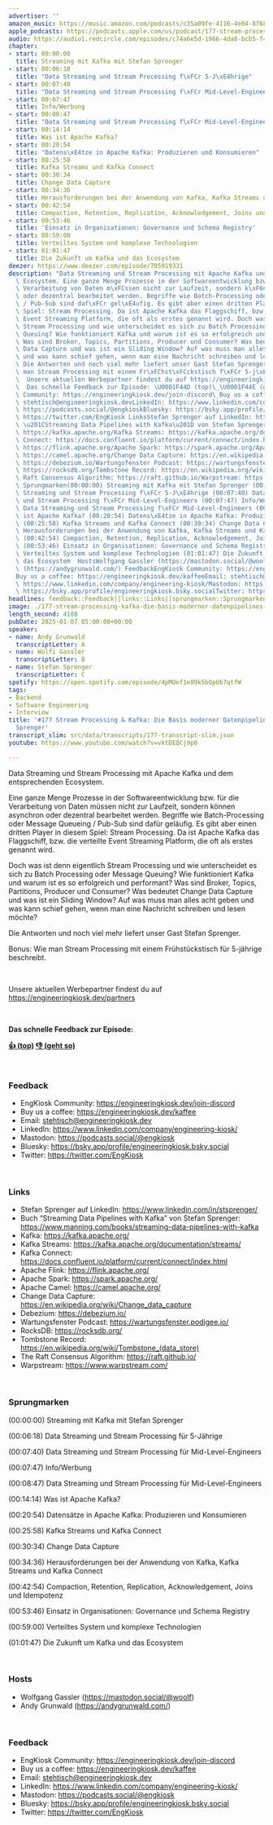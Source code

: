 ```yaml
---
advertiser: ''
amazon_music: https://music.amazon.com/podcasts/c35a09fe-4116-4e04-8f68-77d61b112e46/episodes/39d9ba45-fc60-4a4c-ac6c-34902d5b6f6a/engineering-kiosk-177-stream-processing-kafka-die-basis-moderner-datenpipelines-mit-stefan-sprenger
apple_podcasts: https://podcasts.apple.com/us/podcast/177-stream-processing-kafka-die-basis-moderner-datenpipelines/id1603082924?i=1000682977068&uo=4
audio: https://audio1.redcircle.com/episodes/c74a6e5d-1966-4da8-bcb5-f4de72b8579c/stream.mp3
chapter:
- start: 00:00:00
  title: Streaming mit Kafka mit Stefan Sprenger
- start: 00:06:18
  title: "Data Streaming und Stream Processing f\xFCr 5-J\xE4hrige"
- start: 00:07:40
  title: "Data Streaming und Stream Processing f\xFCr Mid-Level-Engineers"
- start: 00:07:47
  title: Info/Werbung
- start: 00:08:47
  title: "Data Streaming und Stream Processing f\xFCr Mid-Level-Engineers"
- start: 00:14:14
  title: Was ist Apache Kafka?
- start: 00:20:54
  title: "Datens\xE4tze in Apache Kafka: Produzieren und Konsumieren"
- start: 00:25:58
  title: Kafka Streams und Kafka Connect
- start: 00:30:34
  title: Change Data Capture
- start: 00:34:36
  title: Herausforderungen bei der Anwendung von Kafka, Kafka Streams und Kafka Connect
- start: 00:42:54
  title: Compaction, Retention, Replication, Acknowledgement, Joins und Idempotenz
- start: 00:53:46
  title: 'Einsatz in Organisationen: Governance und Schema Registry'
- start: 00:59:00
  title: Verteiltes System und komplexe Technologien
- start: 01:01:47
  title: Die Zukunft um Kafka und das Ecosystem
deezer: https://www.deezer.com/episode/705919331
description: "Data Streaming und Stream Processing mit Apache Kafka und dem entsprechenden\
  \ Ecosystem. Eine ganze Menge Prozesse in der Softwareentwicklung bzw. f\xFCr die\
  \ Verarbeitung von Daten m\xFCssen nicht zur Laufzeit, sondern k\xF6nnen asynchron\
  \ oder dezentral bearbeitet werden. Begriffe wie Batch-Processing oder Message Queueing\
  \ / Pub-Sub sind daf\xFCr gel\xE4ufig. Es gibt aber einen dritten Player in diesem\
  \ Spiel: Stream Processing. Da ist Apache Kafka das Flaggschiff, bzw. die verteilte\
  \ Event Streaming Platform, die oft als erstes genannt wird. Doch was ist denn eigentlich\
  \ Stream Processing und wie unterscheidet es sich zu Batch Processing oder Message\
  \ Queuing? Wie funktioniert Kafka und warum ist es so erfolgreich und performant?\
  \ Was sind Broker, Topics, Partitions, Producer und Consumer? Was bedeutet Change\
  \ Data Capture und was ist ein Sliding Window? Auf was muss man alles acht geben\
  \ und was kann schief gehen, wenn man eine Nachricht schreiben und lesen m\xF6chte?\
  \ Die Antworten und noch viel mehr liefert unser Gast Stefan Sprenger. Bonus: Wie\
  \ man Stream Processing mit einem Fr\xFChst\xFCckstisch f\xFCr 5-j\xE4hrige beschreibt.\
  \  Unsere aktuellen Werbepartner findest du auf https://engineeringkiosk.dev/partners\
  \  Das schnelle Feedback zur Episode: \U0001F44D (top)\_\U0001F44E (geht so)  FeedbackEngKiosk\
  \ Community: https://engineeringkiosk.dev/join-discord\_Buy us a coffee: https://engineeringkiosk.dev/kaffeeEmail:\
  \ stehtisch@engineeringkiosk.devLinkedIn: https://www.linkedin.com/company/engineering-kiosk/Mastodon:\
  \ https://podcasts.social/@engkioskBluesky: https://bsky.app/profile/engineeringkiosk.bsky.socialTwitter:\
  \ https://twitter.com/EngKiosk LinksStefan Sprenger auf LinkedIn: https://www.linkedin.com/in/stsprenger/Buch\
  \ \u201CStreaming Data Pipelines with Kafka\u201D von Stefan Sprenger: https://www.manning.com/books/streaming-data-pipelines-with-kafkaKafka:\
  \ https://kafka.apache.org/Kafka Streams: https://kafka.apache.org/documentation/streams/Kafka\
  \ Connect: https://docs.confluent.io/platform/current/connect/index.htmlApache Flink:\
  \ https://flink.apache.org/Apache Spark: https://spark.apache.org/Apache Camel:\
  \ https://camel.apache.org/Change Data Capture: https://en.wikipedia.org/wiki/Change_data_captureDebezium:\
  \ https://debezium.io/Wartungsfenster Podcast: https://wartungsfenster.podigee.io/RocksDB:\
  \ https://rocksdb.org/Tombstone Record: https://en.wikipedia.org/wiki/Tombstone_(data_store)The\
  \ Raft Consensus Algorithm: https://raft.github.io/Warpstream: https://www.warpstream.com/\
  \ Sprungmarken(00:00:00) Streaming mit Kafka mit Stefan Sprenger (00:06:18) Data\
  \ Streaming und Stream Processing f\xFCr 5-J\xE4hrige (00:07:40) Data Streaming\
  \ und Stream Processing f\xFCr Mid-Level-Engineers (00:07:47) Info/Werbung (00:08:47)\
  \ Data Streaming und Stream Processing f\xFCr Mid-Level-Engineers (00:14:14) Was\
  \ ist Apache Kafka? (00:20:54) Datens\xE4tze in Apache Kafka: Produzieren und Konsumieren\
  \ (00:25:58) Kafka Streams und Kafka Connect (00:30:34) Change Data Capture (00:34:36)\
  \ Herausforderungen bei der Anwendung von Kafka, Kafka Streams und Kafka Connect\
  \ (00:42:54) Compaction, Retention, Replication, Acknowledgement, Joins und Idempotenz\
  \ (00:53:46) Einsatz in Organisationen: Governance und Schema Registry (00:59:00)\
  \ Verteiltes System und komplexe Technologien (01:01:47) Die Zukunft um Kafka und\
  \ das Ecosystem  HostsWolfgang Gassler (https://mastodon.social/@woolf)Andy Grunwald\
  \ (https://andygrunwald.com/) FeedbackEngKiosk Community: https://engineeringkiosk.dev/join-discord\_\
  Buy us a coffee: https://engineeringkiosk.dev/kaffeeEmail: stehtisch@engineeringkiosk.devLinkedIn:\
  \ https://www.linkedin.com/company/engineering-kiosk/Mastodon: https://podcasts.social/@engkioskBluesky:\
  \ https://bsky.app/profile/engineeringkiosk.bsky.socialTwitter: https://twitter.com/EngKiosk"
headlines: feedback::Feedback||links::Links||sprungmarken::Sprungmarken||hosts::Hosts
image: ./177-stream-processing-kafka-die-basis-moderner-datenpipelines-mit-stefan-sprenger.jpg
length_second: 4188
pubDate: 2025-01-07 05:00:00+00:00
speaker:
- name: Andy Grunwald
  transcriptLetter: A
- name: Wolfi Gassler
  transcriptLetter: B
- name: Stefan Sprenger
  transcriptLetter: C
spotify: https://open.spotify.com/episode/4pMOef1e09k5bQpUb7qtfW
tags:
- Backend
- Software Engineering
- Interview
title: '#177 Stream Processing & Kafka: Die Basis moderner Datenpipelines mit Stefan
  Sprenger'
transcript_slim: src/data/transcripts/177-transcript-slim.json
youtube: https://www.youtube.com/watch?v=vktDEQCj9p0

---
```

<p>Data Streaming und Stream Processing mit Apache Kafka und dem entsprechenden Ecosystem.</p><p>Eine ganze Menge Prozesse in der Softwareentwicklung bzw. für die Verarbeitung von Daten müssen nicht zur Laufzeit, sondern können asynchron oder dezentral bearbeitet werden. Begriffe wie Batch-Processing oder Message Queueing / Pub-Sub sind dafür geläufig. Es gibt aber einen dritten Player in diesem Spiel: Stream Processing. Da ist Apache Kafka das Flaggschiff, bzw. die verteilte Event Streaming Platform, die oft als erstes genannt wird.</p><p>Doch was ist denn eigentlich Stream Processing und wie unterscheidet es sich zu Batch Processing oder Message Queuing? Wie funktioniert Kafka und warum ist es so erfolgreich und performant? Was sind Broker, Topics, Partitions, Producer und Consumer? Was bedeutet Change Data Capture und was ist ein Sliding Window? Auf was muss man alles acht geben und was kann schief gehen, wenn man eine Nachricht schreiben und lesen möchte?</p><p>Die Antworten und noch viel mehr liefert unser Gast Stefan Sprenger.</p><p>Bonus: Wie man Stream Processing mit einem Frühstückstisch für 5-jährige beschreibt.</p><p><br></p><p>Unsere aktuellen Werbepartner findest du auf <a href="https://engineeringkiosk.dev/partners">https://engineeringkiosk.dev/partners</a></p><p><br></p><p><strong>Das schnelle Feedback zur Episode:</strong></p><p><a href="https://api.openpodcast.dev/feedback/177/upvote" rel="nofollow"><strong>👍 (top)</strong></a><strong> </strong><a href="https://api.openpodcast.dev/feedback/177/downvote" rel="nofollow"><strong>👎 (geht so)</strong></a></p><p><br></p><h3 id="feedback">Feedback</h3><ul><li>EngKiosk Community: <a href="https://engineeringkiosk.dev/join-discord">https://engineeringkiosk.dev/join-discord</a> </li><li>Buy us a coffee: <a href="https://engineeringkiosk.dev/kaffee">https://engineeringkiosk.dev/kaffee</a></li><li>Email: <a href="mailto:stehtisch@engineeringkiosk.dev" rel="nofollow">stehtisch@engineeringkiosk.dev</a></li><li>LinkedIn: <a href="https://www.linkedin.com/company/engineering-kiosk/" rel="nofollow">https://www.linkedin.com/company/engineering-kiosk/</a></li><li>Mastodon: <a href="https://podcasts.social/@engkiosk" rel="nofollow">https://podcasts.social/@engkiosk</a></li><li>Bluesky: <a href="https://bsky.app/profile/engineeringkiosk.bsky.social" rel="nofollow">https://bsky.app/profile/engineeringkiosk.bsky.social</a></li><li>Twitter: <a href="https://twitter.com/EngKiosk" rel="nofollow">https://twitter.com/EngKiosk</a></li></ul><p><br></p><h3 id="links">Links</h3><ul><li>Stefan Sprenger auf LinkedIn: <a href="https://www.linkedin.com/in/stsprenger/" rel="nofollow">https://www.linkedin.com/in/stsprenger/</a></li><li>Buch “Streaming Data Pipelines with Kafka” von Stefan Sprenger: <a href="https://www.manning.com/books/streaming-data-pipelines-with-kafka" rel="nofollow">https://www.manning.com/books/streaming-data-pipelines-with-kafka</a></li><li>Kafka: <a href="https://kafka.apache.org/" rel="nofollow">https://kafka.apache.org/</a></li><li>Kafka Streams: <a href="https://kafka.apache.org/documentation/streams/" rel="nofollow">https://kafka.apache.org/documentation/streams/</a></li><li>Kafka Connect: <a href="https://docs.confluent.io/platform/current/connect/index.html" rel="nofollow">https://docs.confluent.io/platform/current/connect/index.html</a></li><li>Apache Flink: <a href="https://flink.apache.org/" rel="nofollow">https://flink.apache.org/</a></li><li>Apache Spark: <a href="https://spark.apache.org/" rel="nofollow">https://spark.apache.org/</a></li><li>Apache Camel: <a href="https://camel.apache.org/" rel="nofollow">https://camel.apache.org/</a></li><li>Change Data Capture: <a href="https://en.wikipedia.org/wiki/Change_data_capture" rel="nofollow">https://en.wikipedia.org/wiki/Change_data_capture</a></li><li>Debezium: <a href="https://debezium.io/" rel="nofollow">https://debezium.io/</a></li><li>Wartungsfenster Podcast: <a href="https://wartungsfenster.podigee.io/" rel="nofollow">https://wartungsfenster.podigee.io/</a></li><li>RocksDB: <a href="https://rocksdb.org/" rel="nofollow">https://rocksdb.org/</a></li><li>Tombstone Record: <a href="https://en.wikipedia.org/wiki/Tombstone_(data_store)" rel="nofollow">https://en.wikipedia.org/wiki/Tombstone_(data_store)</a></li><li>The Raft Consensus Algorithm: <a href="https://raft.github.io/" rel="nofollow">https://raft.github.io/</a></li><li>Warpstream: <a href="https://www.warpstream.com/" rel="nofollow">https://www.warpstream.com/</a></li></ul><p><br></p><h3 id="sprungmarken">Sprungmarken</h3><p>(00:00:00) Streaming mit Kafka mit Stefan Sprenger</p><p>(00:06:18) Data Streaming und Stream Processing für 5-Jährige</p><p>(00:07:40) Data Streaming und Stream Processing für Mid-Level-Engineers</p><p>(00:07:47) Info/Werbung</p><p>(00:08:47) Data Streaming und Stream Processing für Mid-Level-Engineers</p><p>(00:14:14) Was ist Apache Kafka?</p><p>(00:20:54) Datensätze in Apache Kafka: Produzieren und Konsumieren</p><p>(00:25:58) Kafka Streams und Kafka Connect</p><p>(00:30:34) Change Data Capture</p><p>(00:34:36) Herausforderungen bei der Anwendung von Kafka, Kafka Streams und Kafka Connect</p><p>(00:42:54) Compaction, Retention, Replication, Acknowledgement, Joins und Idempotenz</p><p>(00:53:46) Einsatz in Organisationen: Governance und Schema Registry</p><p>(00:59:00) Verteiltes System und komplexe Technologien</p><p>(01:01:47) Die Zukunft um Kafka und das Ecosystem</p><p><br></p><h3 id="hosts">Hosts</h3><ul><li>Wolfgang Gassler (<a href="https://mastodon.social/@woolf" rel="nofollow">https://mastodon.social/@woolf</a>)</li><li>Andy Grunwald (<a href="https://andygrunwald.com/" rel="nofollow">https://andygrunwald.com/</a>)</li></ul><p><br></p><h3 id="feedback">Feedback</h3><ul><li>EngKiosk Community: <a href="https://engineeringkiosk.dev/join-discord">https://engineeringkiosk.dev/join-discord</a> </li><li>Buy us a coffee: <a href="https://engineeringkiosk.dev/kaffee">https://engineeringkiosk.dev/kaffee</a></li><li>Email: <a href="mailto:stehtisch@engineeringkiosk.dev" rel="nofollow">stehtisch@engineeringkiosk.dev</a></li><li>LinkedIn: <a href="https://www.linkedin.com/company/engineering-kiosk/" rel="nofollow">https://www.linkedin.com/company/engineering-kiosk/</a></li><li>Mastodon: <a href="https://podcasts.social/@engkiosk" rel="nofollow">https://podcasts.social/@engkiosk</a></li><li>Bluesky: <a href="https://bsky.app/profile/engineeringkiosk.bsky.social" rel="nofollow">https://bsky.app/profile/engineeringkiosk.bsky.social</a></li><li>Twitter: <a href="https://twitter.com/EngKiosk" rel="nofollow">https://twitter.com/EngKiosk</a></li></ul>